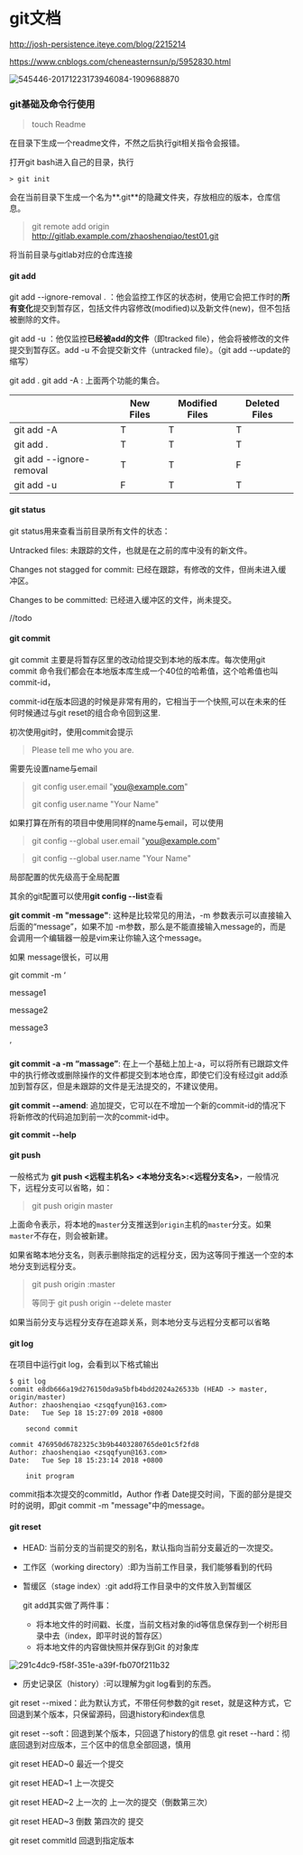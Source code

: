 # git文档

http://josh-persistence.iteye.com/blog/2215214

https://www.cnblogs.com/cheneasternsun/p/5952830.html

![545446-20171223173946084-1909688870](C:\Users\zsq\Desktop\git文档\images\545446-20171223173946084-1909688870.gif)

### git基础及命令行使用

> touch Readme

在目录下生成一个readme文件，不然之后执行git相关指令会报错。

打开git bash进入自己的目录，执行

	> git init

会在当前目录下生成一个名为**.git**的隐藏文件夹，存放相应的版本，仓库信息。

> git remote add origin http://gitlab.example.com/zhaoshenqiao/test01.git

将当前目录与gitlab对应的仓库连接

#### git add

git add --ignore-removal . ：他会监控工作区的状态树，使用它会把工作时的**所有变化**提交到暂存区，包括文件内容修改(modified)以及新文件(new)，但不包括被删除的文件。

git add -u ：他仅监控**已经被add的文件**（即tracked file），他会将被修改的文件提交到暂存区。add -u 不会提交新文件（untracked file）。（git add --update的缩写）

git add .   git add -A : 上面两个功能的集合。

|                          | New Files | Modified Files | Deleted Files |
| ------------------------ | --------- | -------------- | ------------- |
| git add -A               | T         | T              | T             |
| git add .                | T         | T              | T             |
| git add --ignore-removal | T         | T              | F             |
| git add -u               | F         | T              | T             |

#### git status

git status用来查看当前目录所有文件的状态：

Untracked files:  未跟踪的文件，也就是在之前的库中没有的新文件。

Changes not stagged for commit:  已经在跟踪，有修改的文件，但尚未进入缓冲区。

Changes to be committed:  已经进入缓冲区的文件，尚未提交。

//todo



#### git commit

git commit 主要是将暂存区里的改动给提交到本地的版本库。每次使用git commit 命令我们都会在本地版本库生成一个40位的哈希值，这个哈希值也叫commit-id，

commit-id在版本回退的时候是非常有用的，它相当于一个快照,可以在未来的任何时候通过与git reset的组合命令回到这里.

初次使用git时，使用commit会提示

> Please tell me who you are.

需要先设置name与email

> git config user.email "you@example.com"
>
> git config user.name "Your Name"

如果打算在所有的项目中使用同样的name与email，可以使用

> git config --global user.email "you@example.com"

> git config --global user.name "Your Name"

局部配置的优先级高于全局配置

其余的git配置可以使用**git config --list**查看

**git commit -m "message"**:  这种是比较常见的用法，-m 参数表示可以直接输入后面的“message”，如果不加 -m参数，那么是不能直接输入message的，而是会调用一个编辑器一般是vim来让你输入这个message。

如果 message很长，可以用

git commit -m ‘

message1

message2

message3

’

**git commit -a -m “massage”**:  在上一个基础上加上-a，可以将所有已跟踪文件中的执行修改或删除操作的文件都提交到本地仓库，即使它们没有经过git add添加到暂存区，但是未跟踪的文件是无法提交的，不建议使用。

**git commit --amend**:  追加提交，它可以在不增加一个新的commit-id的情况下将新修改的代码追加到前一次的commit-id中。



**git commit --help**

#### git push

一般格式为 **git push <远程主机名> <本地分支名>:<远程分支名>**，一般情况下，远程分支可以省略，如：

> git push origin master

上面命令表示，将本地的`master`分支推送到`origin`主机的`master`分支。如果`master`不存在，则会被新建。

如果省略本地分支名，则表示删除指定的远程分支，因为这等同于推送一个空的本地分支到远程分支。

>git push origin :master
>
>等同于
>git push origin --delete master

如果当前分支与远程分支存在追踪关系，则本地分支与远程分支都可以省略



#### git log

在项目中运行git log，会看到以下格式输出

```shell
$ git log
commit e8db666a19d276150da9a5bfb4bdd2024a26533b (HEAD -> master, origin/master)
Author: zhaoshenqiao <zsqqfyun@163.com>
Date:   Tue Sep 18 15:27:09 2018 +0800

    second commit

commit 476950d6782325c3b9b4403280765de01c5f2fd8
Author: zhaoshenqiao <zsqqfyun@163.com>
Date:   Tue Sep 18 15:23:14 2018 +0800

    init program

```

commit指本次提交的commitId，Author 作者  Date提交时间，下面的部分是提交时的说明，即git commit -m "message"中的message。

#### git reset

- HEAD: 当前分支的当前提交的别名，默认指向当前分支最近的一次提交。

- 工作区（working directory）:即为当前工作目录，我们能够看到的代码

- 暂缓区（stage index）:git add将工作目录中的文件放入到暂缓区

  git add其实做了两件事：

  - 将本地文件的时间戳、长度，当前文档对象的id等信息保存到一个树形目录中去（index，即平时说的暂存区） 
  - 将本地文件的内容做快照并保存到Git 的对象库 

![291c4dc9-f58f-351e-a39f-fb070f211b32](C:\Users\zsq\Desktop\git文档\images\291c4dc9-f58f-351e-a39f-fb070f211b32.png)

- 历史记录区（history）:可以理解为git log看到的东西。

git reset --mixed：此为默认方式，不带任何参数的git reset，就是这种方式，它回退到某个版本，只保留源码，回退history和index信息

git reset --soft：回退到某个版本，只回退了history的信息
git reset  --hard：彻底回退到对应版本，三个区中的信息全部回退，慎用

git reset HEAD~0 最近一个提交

git reset HEAD~1 上一次提交

git reset HEAD~2 上一次的 上一次的提交（倒数第三次）

git reset HEAD~3 倒数 第四次的 提交

git reset commitId 回退到指定版本


